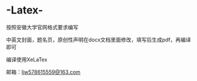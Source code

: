 # -Latex-
按照安徽大学官网格式要求编写


中英文封面，题名页，原创性声明在docx文档里面修改，填写后生成pdf，再编译即可


编译使用XeLaTex


邮箱：ljw578615559@163.com
